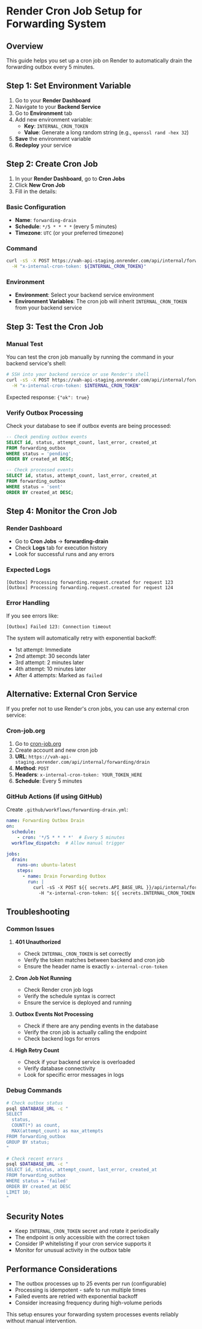# Render Cron Job Setup for Forwarding System

## Overview

This guide helps you set up a cron job on Render to automatically drain the forwarding outbox every 5 minutes.

## Step 1: Set Environment Variable

1. Go to your **Render Dashboard**
2. Navigate to your **Backend Service**
3. Go to **Environment** tab
4. Add new environment variable:
   - **Key**: `INTERNAL_CRON_TOKEN`
   - **Value**: Generate a long random string (e.g., `openssl rand -hex 32`)
5. **Save** the environment variable
6. **Redeploy** your service

## Step 2: Create Cron Job

1. In your **Render Dashboard**, go to **Cron Jobs**
2. Click **New Cron Job**
3. Fill in the details:

### Basic Configuration
- **Name**: `forwarding-drain`
- **Schedule**: `*/5 * * * *` (every 5 minutes)
- **Timezone**: `UTC` (or your preferred timezone)

### Command
```bash
curl -sS -X POST https://vah-api-staging.onrender.com/api/internal/forwarding/drain \
  -H "x-internal-cron-token: ${INTERNAL_CRON_TOKEN}"
```

### Environment
- **Environment**: Select your backend service environment
- **Environment Variables**: The cron job will inherit `INTERNAL_CRON_TOKEN` from your backend service

## Step 3: Test the Cron Job

### Manual Test
You can test the cron job manually by running the command in your backend service's shell:

```bash
# SSH into your backend service or use Render's shell
curl -sS -X POST https://vah-api-staging.onrender.com/api/internal/forwarding/drain \
  -H "x-internal-cron-token: $INTERNAL_CRON_TOKEN"
```

Expected response: `{"ok": true}`

### Verify Outbox Processing
Check your database to see if outbox events are being processed:

```sql
-- Check pending outbox events
SELECT id, status, attempt_count, last_error, created_at
FROM forwarding_outbox
WHERE status = 'pending'
ORDER BY created_at DESC;

-- Check processed events
SELECT id, status, attempt_count, last_error, created_at
FROM forwarding_outbox
WHERE status = 'sent'
ORDER BY created_at DESC;
```

## Step 4: Monitor the Cron Job

### Render Dashboard
- Go to **Cron Jobs** → **forwarding-drain**
- Check **Logs** tab for execution history
- Look for successful runs and any errors

### Expected Logs
```
[Outbox] Processing forwarding.request.created for request 123
[Outbox] Processing forwarding.request.created for request 124
```

### Error Handling
If you see errors like:
```
[Outbox] Failed 123: Connection timeout
```

The system will automatically retry with exponential backoff:
- 1st attempt: Immediate
- 2nd attempt: 30 seconds later
- 3rd attempt: 2 minutes later
- 4th attempt: 10 minutes later
- After 4 attempts: Marked as `failed`

## Alternative: External Cron Service

If you prefer not to use Render's cron jobs, you can use any external cron service:

### Cron-job.org
1. Go to [cron-job.org](https://cron-job.org)
2. Create account and new cron job
3. **URL**: `https://vah-api-staging.onrender.com/api/internal/forwarding/drain`
4. **Method**: `POST`
5. **Headers**: `x-internal-cron-token: YOUR_TOKEN_HERE`
6. **Schedule**: Every 5 minutes

### GitHub Actions (if using GitHub)
Create `.github/workflows/forwarding-drain.yml`:

```yaml
name: Forwarding Outbox Drain
on:
  schedule:
    - cron: '*/5 * * * *'  # Every 5 minutes
  workflow_dispatch:  # Allow manual trigger

jobs:
  drain:
    runs-on: ubuntu-latest
    steps:
      - name: Drain Forwarding Outbox
        run: |
          curl -sS -X POST ${{ secrets.API_BASE_URL }}/api/internal/forwarding/drain \
            -H "x-internal-cron-token: ${{ secrets.INTERNAL_CRON_TOKEN }}"
```

## Troubleshooting

### Common Issues

1. **401 Unauthorized**
   - Check `INTERNAL_CRON_TOKEN` is set correctly
   - Verify the token matches between backend and cron job
   - Ensure the header name is exactly `x-internal-cron-token`

2. **Cron Job Not Running**
   - Check Render cron job logs
   - Verify the schedule syntax is correct
   - Ensure the service is deployed and running

3. **Outbox Events Not Processing**
   - Check if there are any pending events in the database
   - Verify the cron job is actually calling the endpoint
   - Check backend logs for errors

4. **High Retry Count**
   - Check if your backend service is overloaded
   - Verify database connectivity
   - Look for specific error messages in logs

### Debug Commands

```bash
# Check outbox status
psql $DATABASE_URL -c "
SELECT 
  status,
  COUNT(*) as count,
  MAX(attempt_count) as max_attempts
FROM forwarding_outbox 
GROUP BY status;
"

# Check recent errors
psql $DATABASE_URL -c "
SELECT id, status, attempt_count, last_error, created_at
FROM forwarding_outbox 
WHERE status = 'failed' 
ORDER BY created_at DESC 
LIMIT 10;
"
```

## Security Notes

- Keep `INTERNAL_CRON_TOKEN` secret and rotate it periodically
- The endpoint is only accessible with the correct token
- Consider IP whitelisting if your cron service supports it
- Monitor for unusual activity in the outbox table

## Performance Considerations

- The outbox processes up to 25 events per run (configurable)
- Processing is idempotent - safe to run multiple times
- Failed events are retried with exponential backoff
- Consider increasing frequency during high-volume periods

This setup ensures your forwarding system processes events reliably without manual intervention.




